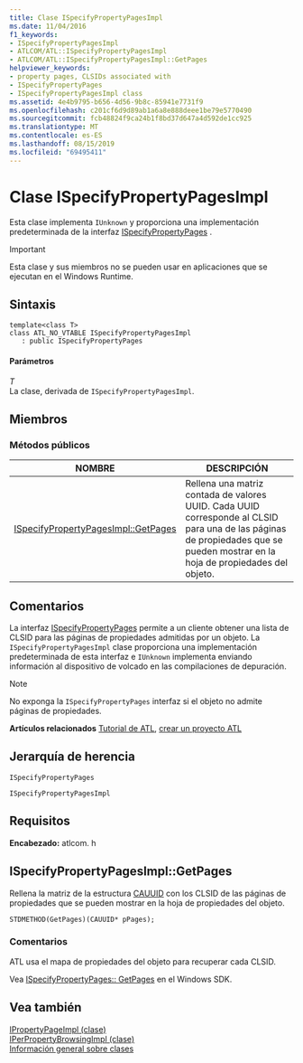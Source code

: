 ```yaml
---
title: Clase ISpecifyPropertyPagesImpl
ms.date: 11/04/2016
f1_keywords:
- ISpecifyPropertyPagesImpl
- ATLCOM/ATL::ISpecifyPropertyPagesImpl
- ATLCOM/ATL::ISpecifyPropertyPagesImpl::GetPages
helpviewer_keywords:
- property pages, CLSIDs associated with
- ISpecifyPropertyPages
- ISpecifyPropertyPagesImpl class
ms.assetid: 4e4b9795-b656-4d56-9b8c-85941e7731f9
ms.openlocfilehash: c201cf6d9d89ab1a6a8e888deee1be79e5770490
ms.sourcegitcommit: fcb48824f9ca24b1f8bd37d647a4d592de1cc925
ms.translationtype: MT
ms.contentlocale: es-ES
ms.lasthandoff: 08/15/2019
ms.locfileid: "69495411"
---
```

# <a name="ispecifypropertypagesimpl-class"></a>Clase ISpecifyPropertyPagesImpl

Esta clase implementa `IUnknown` y proporciona una implementación predeterminada de la interfaz [ISpecifyPropertyPages](/windows/win32/api/ocidl/nn-ocidl-ispecifypropertypages) .

> [!IMPORTANT]
>  Esta clase y sus miembros no se pueden usar en aplicaciones que se ejecutan en el Windows Runtime.

## <a name="syntax"></a>Sintaxis

```
template<class T>
class ATL_NO_VTABLE ISpecifyPropertyPagesImpl
   : public ISpecifyPropertyPages
```

#### <a name="parameters"></a>Parámetros

*T*<br/>
La clase, derivada de `ISpecifyPropertyPagesImpl`.

## <a name="members"></a>Miembros

### <a name="public-methods"></a>Métodos públicos

|NOMBRE|DESCRIPCIÓN|
|----------|-----------------|
|[ISpecifyPropertyPagesImpl::GetPages](#getpages)|Rellena una matriz contada de valores UUID. Cada UUID corresponde al CLSID para una de las páginas de propiedades que se pueden mostrar en la hoja de propiedades del objeto.|

## <a name="remarks"></a>Comentarios

La interfaz [ISpecifyPropertyPages](/windows/win32/api/ocidl/nn-ocidl-ispecifypropertypages) permite a un cliente obtener una lista de CLSID para las páginas de propiedades admitidas por un objeto. La `ISpecifyPropertyPagesImpl` clase proporciona una implementación predeterminada de esta interfaz e `IUnknown` implementa enviando información al dispositivo de volcado en las compilaciones de depuración.

> [!NOTE]
>  No exponga la `ISpecifyPropertyPages` interfaz si el objeto no admite páginas de propiedades.

**Artículos relacionados** [Tutorial de ATL](../../atl/active-template-library-atl-tutorial.md), [crear un proyecto ATL](../../atl/reference/creating-an-atl-project.md)

## <a name="inheritance-hierarchy"></a>Jerarquía de herencia

`ISpecifyPropertyPages`

`ISpecifyPropertyPagesImpl`

## <a name="requirements"></a>Requisitos

**Encabezado:** atlcom. h

##  <a name="getpages"></a>  ISpecifyPropertyPagesImpl::GetPages

Rellena la matriz de la estructura [CAUUID](/windows/win32/api/ocidl/ns-ocidl-cauuid) con los CLSID de las páginas de propiedades que se pueden mostrar en la hoja de propiedades del objeto.

```
STDMETHOD(GetPages)(CAUUID* pPages);
```

### <a name="remarks"></a>Comentarios

ATL usa el mapa de propiedades del objeto para recuperar cada CLSID.

Vea [ISpecifyPropertyPages:: GetPages](/windows/win32/api/ocidl/nf-ocidl-ispecifypropertypages-getpages) en el Windows SDK.

## <a name="see-also"></a>Vea también

[IPropertyPageImpl (clase)](../../atl/reference/ipropertypageimpl-class.md)<br/>
[IPerPropertyBrowsingImpl (clase)](../../atl/reference/iperpropertybrowsingimpl-class.md)<br/>
[Información general sobre clases](../../atl/atl-class-overview.md)
